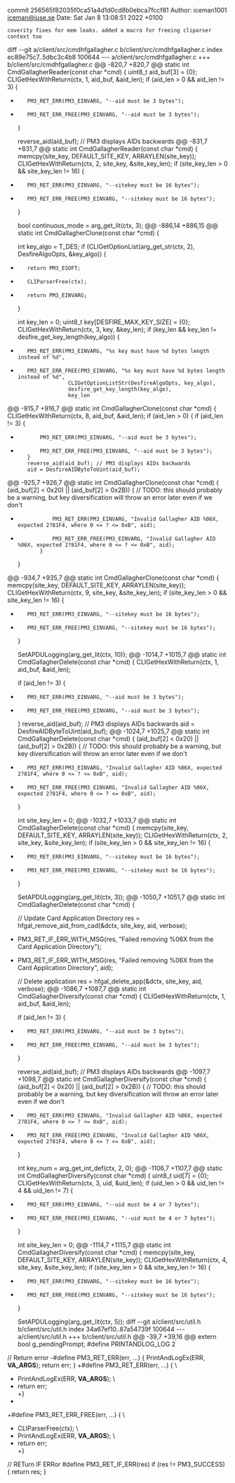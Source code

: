 commit 256565f82035f0ca51a4d1d0cd8b0ebca7fccf81
Author: iceman1001 <iceman@iuse.se>
Date:   Sat Jan 8 13:08:51 2022 +0100

    coverity fixes for mem leaks. added a macro for freeing cliparser context too

diff --git a/client/src/cmdhfgallagher.c b/client/src/cmdhfgallagher.c
index ec89e75c7..5dbc3c4b8 100644
--- a/client/src/cmdhfgallagher.c
+++ b/client/src/cmdhfgallagher.c
@@ -820,7 +820,7 @@ static int CmdGallagherReader(const char *cmd) {
     uint8_t aid_buf[3] = {0};
     CLIGetHexWithReturn(ctx, 1, aid_buf, &aid_len);
     if (aid_len > 0 && aid_len != 3) {
-        PM3_RET_ERR(PM3_EINVARG, "--aid must be 3 bytes");
+        PM3_RET_ERR_FREE(PM3_EINVARG, "--aid must be 3 bytes");
     }
 
     reverse_aid(aid_buf); // PM3 displays AIDs backwards
@@ -831,7 +831,7 @@ static int CmdGallagherReader(const char *cmd) {
     memcpy(site_key, DEFAULT_SITE_KEY, ARRAYLEN(site_key));
     CLIGetHexWithReturn(ctx, 2, site_key, &site_key_len);
     if (site_key_len > 0 && site_key_len != 16) {
-        PM3_RET_ERR(PM3_EINVARG, "--sitekey must be 16 bytes");
+        PM3_RET_ERR_FREE(PM3_EINVARG, "--sitekey must be 16 bytes");
     }
 
     bool continuous_mode = arg_get_lit(ctx, 3);
@@ -886,14 +886,15 @@ static int CmdGallagherClone(const char *cmd) {
 
     int key_algo = T_DES;
     if (CLIGetOptionList(arg_get_str(ctx, 2), DesfireAlgoOpts, &key_algo)) {
-        return PM3_ESOFT;
+        CLIParserFree(ctx);
+        return PM3_EINVARG;
     }
 
     int key_len = 0;
     uint8_t key[DESFIRE_MAX_KEY_SIZE] = {0};
     CLIGetHexWithReturn(ctx, 3, key, &key_len);
     if (key_len && key_len != desfire_get_key_length(key_algo)) {
-        PM3_RET_ERR(PM3_EINVARG, "%s key must have %d bytes length instead of %d",
+        PM3_RET_ERR_FREE(PM3_EINVARG, "%s key must have %d bytes length instead of %d",
                      CLIGetOptionListStr(DesfireAlgoOpts, key_algo),
                      desfire_get_key_length(key_algo),
                      key_len
@@ -915,7 +916,7 @@ static int CmdGallagherClone(const char *cmd) {
     CLIGetHexWithReturn(ctx, 8, aid_buf, &aid_len);
     if (aid_len > 0) {
         if (aid_len != 3) {
-            PM3_RET_ERR(PM3_EINVARG, "--aid must be 3 bytes");
+            PM3_RET_ERR_FREE(PM3_EINVARG, "--aid must be 3 bytes");
         }
         reverse_aid(aid_buf); // PM3 displays AIDs backwards
         aid = DesfireAIDByteToUint(aid_buf);
@@ -925,7 +926,7 @@ static int CmdGallagherClone(const char *cmd) {
             (aid_buf[2] < 0x20) ||
             (aid_buf[2] > 0x2B)) {
                 // TODO: this should probably be a warning, but key diversification will throw an error later even if we don't
-                PM3_RET_ERR(PM3_EINVARG, "Invalid Gallagher AID %06X, expected 2?81F4, where 0 <= ? <= 0xB", aid);
+                PM3_RET_ERR_FREE(PM3_EINVARG, "Invalid Gallagher AID %06X, expected 2?81F4, where 0 <= ? <= 0xB", aid);
             }
     }
 
@@ -934,7 +935,7 @@ static int CmdGallagherClone(const char *cmd) {
     memcpy(site_key, DEFAULT_SITE_KEY, ARRAYLEN(site_key));
     CLIGetHexWithReturn(ctx, 9, site_key, &site_key_len);
     if (site_key_len > 0 && site_key_len != 16) {
-        PM3_RET_ERR(PM3_EINVARG, "--sitekey must be 16 bytes");
+        PM3_RET_ERR_FREE(PM3_EINVARG, "--sitekey must be 16 bytes");
     }
 
     SetAPDULogging(arg_get_lit(ctx, 10));
@@ -1014,7 +1015,7 @@ static int CmdGallagherDelete(const char *cmd) {
     CLIGetHexWithReturn(ctx, 1, aid_buf, &aid_len);
 
     if (aid_len != 3) {
-        PM3_RET_ERR(PM3_EINVARG, "--aid must be 3 bytes");
+        PM3_RET_ERR_FREE(PM3_EINVARG, "--aid must be 3 bytes");
     }
     reverse_aid(aid_buf); // PM3 displays AIDs backwards
     aid = DesfireAIDByteToUint(aid_buf);
@@ -1024,7 +1025,7 @@ static int CmdGallagherDelete(const char *cmd) {
         (aid_buf[2] < 0x20) ||
         (aid_buf[2] > 0x2B)) {
         // TODO: this should probably be a warning, but key diversification will throw an error later even if we don't
-        PM3_RET_ERR(PM3_EINVARG, "Invalid Gallagher AID %06X, expected 2?81F4, where 0 <= ? <= 0xB", aid);
+        PM3_RET_ERR_FREE(PM3_EINVARG, "Invalid Gallagher AID %06X, expected 2?81F4, where 0 <= ? <= 0xB", aid);
     }
 
     int site_key_len = 0;
@@ -1032,7 +1033,7 @@ static int CmdGallagherDelete(const char *cmd) {
     memcpy(site_key, DEFAULT_SITE_KEY, ARRAYLEN(site_key));
     CLIGetHexWithReturn(ctx, 2, site_key, &site_key_len);
     if (site_key_len > 0 && site_key_len != 16) {
-        PM3_RET_ERR(PM3_EINVARG, "--sitekey must be 16 bytes");
+        PM3_RET_ERR_FREE(PM3_EINVARG, "--sitekey must be 16 bytes");
     }
 
     SetAPDULogging(arg_get_lit(ctx, 3));
@@ -1050,7 +1051,7 @@ static int CmdGallagherDelete(const char *cmd) {
 
     // Update Card Application Directory
     res = hfgal_remove_aid_from_cad(&dctx, site_key, aid, verbose);
-    PM3_RET_IF_ERR_WITH_MSG(res, "Failed removing %06X from the Card Application Directory");
+    PM3_RET_IF_ERR_WITH_MSG(res, "Failed removing %06X from the Card Application Directory", aid);
 
     // Delete application
     res = hfgal_delete_app(&dctx, site_key, aid, verbose);
@@ -1086,7 +1087,7 @@ static int CmdGallagherDiversify(const char *cmd) {
     CLIGetHexWithReturn(ctx, 1, aid_buf, &aid_len);
 
     if (aid_len != 3) {
-        PM3_RET_ERR(PM3_EINVARG, "--aid must be 3 bytes");
+        PM3_RET_ERR_FREE(PM3_EINVARG, "--aid must be 3 bytes");
     }
 
     reverse_aid(aid_buf); // PM3 displays AIDs backwards
@@ -1097,7 +1098,7 @@ static int CmdGallagherDiversify(const char *cmd) {
         (aid_buf[2] < 0x20) || 
         (aid_buf[2] > 0x2B)) {
         // TODO: this should probably be a warning, but key diversification will throw an error later even if we don't
-        PM3_RET_ERR(PM3_EINVARG, "Invalid Gallagher AID %06X, expected 2?81F4, where 0 <= ? <= 0xB", aid);
+        PM3_RET_ERR_FREE(PM3_EINVARG, "Invalid Gallagher AID %06X, expected 2?81F4, where 0 <= ? <= 0xB", aid);
     }
 
     int key_num = arg_get_int_def(ctx, 2, 0);
@@ -1106,7 +1107,7 @@ static int CmdGallagherDiversify(const char *cmd) {
     uint8_t uid[7] = {0};
     CLIGetHexWithReturn(ctx, 3, uid, &uid_len);
     if (uid_len > 0 && uid_len != 4 && uid_len != 7) {
-        PM3_RET_ERR(PM3_EINVARG, "--uid must be 4 or 7 bytes");
+        PM3_RET_ERR_FREE(PM3_EINVARG, "--uid must be 4 or 7 bytes");
     }
 
     int site_key_len = 0;
@@ -1114,7 +1115,7 @@ static int CmdGallagherDiversify(const char *cmd) {
     memcpy(site_key, DEFAULT_SITE_KEY, ARRAYLEN(site_key));
     CLIGetHexWithReturn(ctx, 4, site_key, &site_key_len);
     if (site_key_len > 0 && site_key_len != 16) {
-        PM3_RET_ERR(PM3_EINVARG, "--sitekey must be 16 bytes");
+        PM3_RET_ERR_FREE(PM3_EINVARG, "--sitekey must be 16 bytes");
     }
 
     SetAPDULogging(arg_get_lit(ctx, 5));
diff --git a/client/src/util.h b/client/src/util.h
index 34a67ef10..87a54739f 100644
--- a/client/src/util.h
+++ b/client/src/util.h
@@ -39,7 +39,16 @@ extern bool g_pendingPrompt;
 #define PRINTANDLOG_LOG   2
 
 // Return error
-#define PM3_RET_ERR(err, ...)  { PrintAndLogEx(ERR, __VA_ARGS__); return err; }
+#define PM3_RET_ERR(err, ...)  { \
+    PrintAndLogEx(ERR, __VA_ARGS__); \
+    return err; \
+}
+
+#define PM3_RET_ERR_FREE(err, ...)  { \
+    CLIParserFree(ctx); \
+    PrintAndLogEx(ERR, __VA_ARGS__); \
+    return err; \
+}
 
 // RETurn IF ERRor
 #define PM3_RET_IF_ERR(res)                          if (res != PM3_SUCCESS) {                                               return res; }
